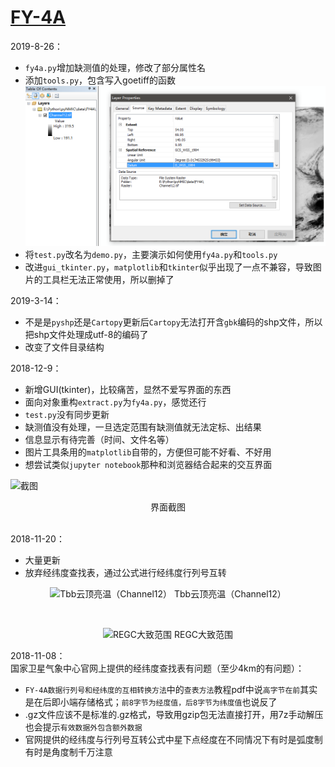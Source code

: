 # [FY-4A](./FY4A)

2019-8-26：
- `fy4a.py`增加缺测值的处理，修改了部分属性名
- 添加`tools.py`，包含写入goetiff的函数
![截图](../data/FY4A/geotiff示意图.png)
- 将`test.py`改名为`demo.py`，主要演示如何使用`fy4a.py`和`tools.py`
- 改进`gui_tkinter.py`，`matplotlib`和`tkinter`似乎出现了一点不兼容，导致图片的工具栏无法正常使用，所以删掉了

2019-3-14：
- 不是是`pyshp`还是`Cartopy`更新后`Cartopy`无法打开含`gbk`编码的shp文件，所以把shp文件处理成utf-8的编码了
- 改变了文件目录结构

2018-12-9：
- 新增GUI(tkinter)，比较痛苦，显然不爱写界面的东西
- 面向对象重构`extract.py`为`fy4a.py`，感觉还行
- `test.py`没有同步更新
- 缺测值没有处理，一旦选定范围有缺测值就无法定标、出结果
- 信息显示有待完善（时间、文件名等）
- 图片工具条用的`matplotlib`自带的，方便但可能不好看、不好用
- 想尝试类似`jupyter notebook`那种和浏览器结合起来的交互界面

![截图](../data/FY4A/截图.png)
<center>界面截图</center><br>


2018-11-20：<br>
- 大量更新
- 放弃经纬度查找表，通过公式进行经纬度行列号互转

<center>

![Tbb云顶亮温（Channel12）](../data/FY4A/Tbb云顶亮温（Channel12）.png)
Tbb云顶亮温（Channel12）</center><br>
<center>

![REGC大致范围](../data/FY4A/REGC大致范围.png)
REGC大致范围</center>


2018-11-08：<br>
国家卫星气象中心官网上提供的经纬度查找表有问题（至少4km的有问题）：
- `FY-4A数据行列号和经纬度的互相转换方法`中的`查表方法`教程pdf中说`高字节在前`其实是在后即小端存储格式；`前8字节为经度值，后8字节为纬度值`也说反了
- .gz文件应该不是标准的.gz格式，导致用gzip包无法直接打开，用7z手动解压也会提示`有效数据外包含额外数据`
- 官网提供的经纬度与行列号互转公式中星下点经度在不同情况下有时是弧度制有时是角度制千万注意
